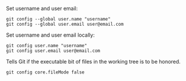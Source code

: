 Set username and user email:
```
git config --global user.name "username"
git config --global user.email user@email.com
```

Set username and user email locally:
```
git config user.name "username"
git config user.email user@email.com
```

Tells Git if the executable bit of files in the working tree is to be honored.
```
git config core.fileMode false
```